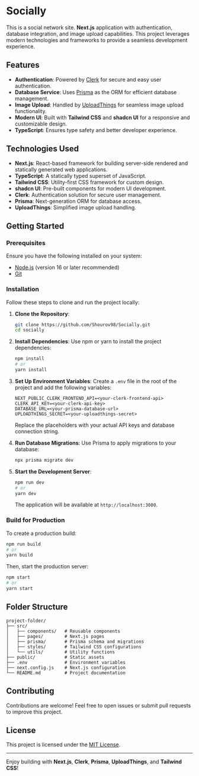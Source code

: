 # Socially

This is a social network site. **Next.js** application with authentication, database integration, and image upload capabilities. This project leverages modern technologies and frameworks to provide a seamless development experience.

## Features
- **Authentication**: Powered by [Clerk](https://clerk.dev) for secure and easy user authentication.
- **Database Service**: Uses [Prisma](https://www.prisma.io) as the ORM for efficient database management.
- **Image Upload**: Handled by [UploadThings](https://uploadthings.com) for seamless image upload functionality.
- **Modern UI**: Built with **Tailwind CSS** and **shadcn UI** for a responsive and customizable design.
- **TypeScript**: Ensures type safety and better developer experience.

## Technologies Used
- **Next.js**: React-based framework for building server-side rendered and statically generated web applications.
- **TypeScript**: A statically typed superset of JavaScript.
- **Tailwind CSS**: Utility-first CSS framework for custom design.
- **shadcn UI**: Pre-built components for modern UI development.
- **Clerk**: Authentication solution for secure user management.
- **Prisma**: Next-generation ORM for database access.
- **UploadThings**: Simplified image upload handling.

## Getting Started

### Prerequisites
Ensure you have the following installed on your system:
- [Node.js](https://nodejs.org/) (version 16 or later recommended)
- [Git](https://git-scm.com/)

### Installation

Follow these steps to clone and run the project locally:

1. **Clone the Repository**:
   ```bash
   git clone https://github.com/Shourov98/Socially.git
   cd socially
   ```

2. **Install Dependencies**:
   Use npm or yarn to install the project dependencies:
   ```bash
   npm install
   # or
   yarn install
   ```

3. **Set Up Environment Variables**:
   Create a `.env` file in the root of the project and add the following variables:
   ```env
   NEXT_PUBLIC_CLERK_FRONTEND_API=<your-clerk-frontend-api>
   CLERK_API_KEY=<your-clerk-api-key>
   DATABASE_URL=<your-prisma-database-url>
   UPLOADTHINGS_SECRET=<your-uploadthings-secret>
   ```
   Replace the placeholders with your actual API keys and database connection string.

4. **Run Database Migrations**:
   Use Prisma to apply migrations to your database:
   ```bash
   npx prisma migrate dev
   ```

5. **Start the Development Server**:
   ```bash
   npm run dev
   # or
   yarn dev
   ```

   The application will be available at `http://localhost:3000`.

### Build for Production
To create a production build:
```bash
npm run build
# or
yarn build
```
Then, start the production server:
```bash
npm start
# or
yarn start
```

## Folder Structure
```
project-folder/
├── src/
│   ├── components/   # Reusable components
│   ├── pages/        # Next.js pages
│   ├── prisma/       # Prisma schema and migrations
│   ├── styles/       # Tailwind CSS configurations
│   └── utils/        # Utility functions
├── public/           # Static assets
├── .env              # Environment variables
├── next.config.js    # Next.js configuration
└── README.md         # Project documentation
```

## Contributing
Contributions are welcome! Feel free to open issues or submit pull requests to improve this project.

## License
This project is licensed under the [MIT License](LICENSE).

---

Enjoy building with **Next.js**, **Clerk**, **Prisma**, **UploadThings**, and **Tailwind CSS**!
